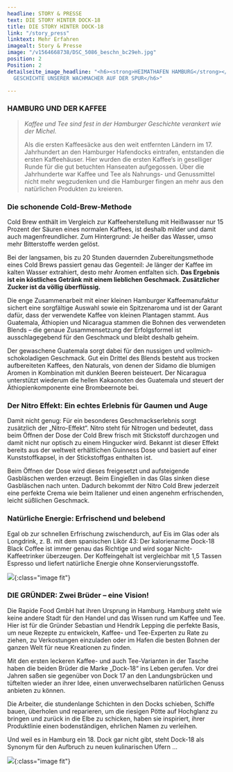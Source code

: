 ```yaml
---
headline: STORY & PRESSE
text: DIE STORY HINTER DOCK-18
title: DIE STORY HINTER DOCK-18
link: "/story_press"
linktext: Mehr Erfahren
imagealt: Story & Presse
image: "/v1564668738/DSC_5086_beschn_bc29eh.jpg"
position: 2
Position: 2
detailseite_image_headline: "<h6><strong>HEIMATHAFEN HAMBURG</strong></h6><h6>DER
  GESCHICHTE UNSERER WACHMACHER AUF DER SPUR</h6>"

---
```

### **HAMBURG UND DER KAFFEE**

> _Kaffee und Tee sind fest in der Hamburger Geschichte verankert wie der Michel._
>
> Als die ersten Kaffeesäcke aus den weit entfernten Ländern im 17. Jahrhundert an den Hamburger Hafendocks eintrafen, entstanden die ersten Kaffeehäuser. Hier wurden die ersten Kaffee‘s in geselliger Runde für die gut betuchten Hanseaten aufgegossen. Über die Jahrhunderte war Kaffee und Tee als Nahrungs- und Genussmittel nicht mehr wegzudenken und die Hamburger fingen an mehr aus den natürlichen Produkten zu kreieren.

### **Die schonende Cold-Brew-Methode**

Cold Brew enthält im Vergleich zur Kaffeeherstellung mit Heißwasser nur 15 Prozent der Säuren eines normalen Kaffees, ist deshalb milder und damit auch magenfreundlicher. Zum Hintergrund: Je heißer das Wasser, umso mehr Bitterstoffe werden gelöst. 

Bei der langsamen, bis zu 20 Stunden dauernden Zubereitungsmethode eines Cold Brews passiert genau das Gegenteil: Je länger der Kaffee im kalten Wasser extrahiert, desto mehr Aromen entfalten sich. **Das Ergebnis ist ein köstliches Getränk mit einem lieblichen Geschmack. Zusätzlicher Zucker ist da völlig überflüssig.**

Die enge Zusammenarbeit mit einer kleinen Hamburger Kaffeemanufaktur sichert eine sorgfältige Auswahl sowie ein Spitzenaroma und ist der Garant dafür, dass der verwendete Kaffee von kleinen Plantagen stammt. Aus Guatemala, Äthiopien und Nicaragua stammen die Bohnen des verwendeten Blends – die genaue Zusammensetzung der Erfolgsformel ist ausschlagegebend für den Geschmack und bleibt deshalb geheim. 

Der gewaschene Guatemala sorgt dabei für den nussigen und vollmich-schokoladigen Geschmack. Gut ein Drittel des Blends besteht aus trocken aufbereiteten Kaffees, den Naturals, von denen der Sidamo die blumigen Aromen in Kombination mit dunklen Beeren beisteuert. Der Nicaragua unterstützt wiederum die hellen Kakaonoten des Guatemala und steuert der Äthiopienkomponente eine Brombeernote bei.

### **Der Nitro Effekt: Ein echtes Erlebnis für Gaumen und Auge**

Damit nicht genug: Für ein besonderes Geschmackserlebnis sorgt zusätzlich der „Nitro-Effekt“. Nitro steht für Nitrogen und bedeutet, dass beim Öffnen der Dose der Cold Brew frisch mit Stickstoff durchzogen und damit nicht nur optisch zu einem Hingucker wird. Bekannt ist dieser Effekt bereits aus der weltweit erhältlichen Guinness Dose und basiert auf einer Kunststoffkapsel, in der Stickstoffgas enthalten ist. 

Beim Öffnen der Dose wird dieses freigesetzt und aufsteigende Gasbläschen werden erzeugt. Beim Eingießen in das Glas sinken diese Gasbläschen nach unten. Dadurch bekommt der Nitro Cold Brew jederzeit eine perfekte Crema wie beim Italiener und einen angenehm erfrischenden, leicht süßlichen Geschmack.

### **Natürliche Energie: Erfrischend und belebend**

Egal ob zur schnellen Erfrischung zwischendurch, auf Eis im Glas oder als Longdrink, z. B. mit dem spanischen Likör 43: Der kalorienarme Dock-18 Black Coffee ist immer genau das Richtige und wird sogar Nicht-Kaffeetrinker überzeugen. Der Koffeingehalt ist vergleichbar mit 1,5 Tassen Espresso und liefert natürliche Energie ohne Konservierungsstoffe.

![](https://res.cloudinary.com/dock18/image/upload/v1557604330/Bildschirmfoto%202019-05-11%20um%2021.51.41.png){:class="image fit"}

### **DIE GRÜNDER: Zwei Brüder – eine Vision!**

Die Rapide Food GmbH hat ihren Ursprung in Hamburg. Hamburg steht wie keine andere Stadt für den Handel und das Wissen rund um Kaffee und Tee. Hier ist für die Gründer Sebastian und Hendrik Lepping die perfekte Basis, um neue Rezepte zu entwickeln, Kaffee- und Tee-Experten zu Rate zu ziehen, zu Verkostungen einzuladen oder im Hafen die besten Bohnen der ganzen Welt für neue Kreationen zu finden. 

Mit den ersten leckeren Kaffee- und auch Tee-Varianten in der Tasche haben die beiden Brüder die Marke „Dock-18“ ins Leben gerufen. Vor drei Jahren saßen sie gegenüber von Dock 17 an den Landungsbrücken und tüftelten wieder an ihrer Idee, einen unverwechselbaren natürlichen Genuss anbieten zu können. 

Die Arbeiter, die stundenlange Schichten in den Docks schieben, Schiffe bauen, überholen und reparieren, um die riesigen Pötte auf Hochglanz zu bringen und zurück in die Elbe zu schicken, haben sie inspiriert, ihrer Produktlinie einen bodenständigen, ehrlichen Namen zu verleihen. 

Und weil es in Hamburg ein 18. Dock gar nicht gibt, steht Dock-18 als Synonym für den Aufbruch zu neuen kulinarischen Ufern ...

![](https://res.cloudinary.com/dock18/image/upload/v1564668738/DSC_5086_beschn_bc29eh.jpg){:class="image fit"}